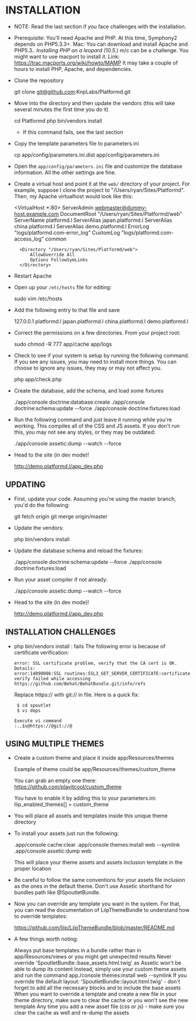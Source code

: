 INSTALLATION
============

* NOTE: Read the last section if you face challenges with the installation.


* Prerequisite: 
    You'll need Apache and PHP. At this time, Symphony2 depends on PHP5.3.3+. 
    Mac: You can download and install Apache and PHP5.3.*. Installing PHP on 
      a leopard (10.5.*) m/c can be a challenge.  You might want to use macport 
      to install it.
		Link: https://trac.macports.org/wiki/howto/MAMP
      It may take a couple of hours to install PHP, Apache, and dependencies.


* Clone the repository

    git clone git@github.com:KnpLabs/Platformd.git


* Move into the directory and then update the vendors (this will take several
    minutes the first time you do it)

    cd Platformd
    php bin/vendors install

    - If this command fails, see the last section


* Copy the template parameters file to parameters.ini

    cp app/config/parameters.ini.dist app/config/parameters.ini

* Open the `app/config/parameters.ini` file and customize the database
    information. All the other settings are fine.

* Create a virtual host and point it at the `web/` directory of your
    project. For example, suppose I clone the project to "/Users/ryan/Sites/Platformd".
    Then, my Apache virtualhost would look like this:

    <VirtualHost *:80>
        ServerAdmin webmaster@dummy-host.example.com
        DocumentRoot "/Users/ryan/Sites/Platformd/web"
        ServerName platformd.l
        ServerAlias japan.platformd.l
        ServerAlias china.platformd.l
        ServerAlias demo.platformd.l
        ErrorLog "logs/platformd.com-error_log"
        CustomLog "logs/platformd.com-access_log" common

        <Directory "/Users/ryan/Sites/Platformd/web">
            AllowOverride All
            Options FollowSymLinks
        </Directory>
    </VirtualHost>

* Restart Apache

* Open up your `/etc/hosts` file for editing:

    sudo vim /etc/hosts

* Add the following entry to that file and save

    127.0.0.1       platformd.l japan.platformd.l china.platformd.l demo.platformd.l

* Correct the permissions on a few directories. From your project root:

    sudo chmod -R 777 app/cache app/logs

* Check to see if your system is setup by running the following command.
    If you see any issues, you may need to install more things. You can
    choose to ignore any issues, they may or may not affect you.

    php app/check.php

* Create the database, add the schema, and load some fixtures

    ./app/console doctrine:database:create
    ./app/console doctrine:schema:update --force
    ./app/console doctrine:fixtures:load

* Run the following command and just leave it running while you're working.
    This compiles all of the CSS and JS assets. If you don't run this, you
    may not see any styles, or they may be outdated:

    ./app/console assetic:dump --watch --force

* Head to the site (in dev mode)!

   http://demo.platformd.l/app_dev.php

UPDATING
--------

* First, update your code. Assuming you're using the master branch, you'd
    do the following:

    git fetch origin
    git merge origin/master

* Update the vendors:

    php bin/vendors install

* Update the database schema and reload the fixtures:

    ./app/console doctrine:schema:update --force
    ./app/console doctrine:fixtures:load

* Run your asset compiler if not already:

    ./app/console assetic:dump --watch --force

* Head to the site (in dev mode)!

   http://demo.platformd.l/app_dev.php




INSTALLATION CHALLENGES
-----------------------

* php bin/vendors install : fails 
    The following error is because of certificate verification:

      error: SSL certificate problem, verify that the CA cert is OK. Details:
      error:14090086:SSL routines:SSL3_GET_SERVER_CERTIFICATE:certificate verify failed while accessing https://github.com/Behat/BehatBundle.git/info/refs

    Replace https:// with git:// in <deps> file. Here is a quick fix: 

       $ cd spoutlet
       $ vi deps

	  Execute vi command
	  :.,$s@https://@git://@


USING MULTIPLE THEMES
-----------------------

* Create a custom theme and place it inside app/Resources/themes

    Example of theme could be app/Resources/themes/custom_theme

    You can grab an empty one there:
      https://github.com/playitcool/custom_theme

    You have to enable it by adding this to your parameters.ini:
      liip_enabled_themes[] = custom_theme

* You will place all assets and templates inside this unique theme directory

* To install your assets just run the following:

    .app/console cache:clear
    .app/console themes:install web --symlink
    .app/console assetic:dump web

    This will place your theme assets and assets inclusion template in the proper location

* Be careful to follow the same conventions for your assets file inclusion as the ones in the default theme. Don't use Assetic shorthand for bundles path like @SpoutletBundle.

* Now you can override any template you want in the system. For that, you can read the documentation of LiipThemeBundle to understand how to override templates:

    https://github.com/liip/LiipThemeBundle/blob/master/README.md

* A few things worth noting:

    Always put base templates in a bundle rather than in app/Resources/views or you might get unexpected results
    Never override 'SpoutletBundle::base_assets.html.twig' as Assetic won't be able to dump its content
    Instead, simply use your custom theme assets and run the command app./console themes:install web --symlink
    If you override the default layout: 'SpoutletBundle::layout.html.twig' - don't forget to add all the necessary blocks and to include the base assets
    When you want to override a template and create a new file in your theme directory, make sure to clear the cache or you won't see the new template
    Any time you add a new asset file (css or js) - make sure you clear the cache as well and re-dump the assets
